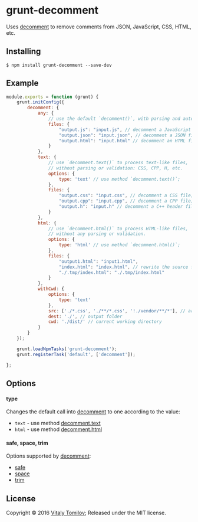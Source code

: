 grunt-decomment
===============

Uses [decomment] to remove comments from JSON, JavaScript, CSS, HTML, etc.

## Installing

```
$ npm install grunt-decomment --save-dev
```

## Example

```js
module.exports = function (grunt) {
    grunt.initConfig({
        decomment: {
            any: {
                // use the default `decomment()`, with parsing and auto-detection;
                files: {
                    "output.js": "input.js", // decomment a JavaScript file;
                    "output.json": "input.json", // decomment a JSON file;
                    "output.html": "input.html" // decomment an HTML file;
                }
            },
            text: {
                // use `decomment.text()` to process text-like files,
                // without parsing or validation: CSS, CPP, H, etc.
                options: {
                    type: 'text' // use method `decomment.text()`;
                },
                files: {
                    "output.css": "input.css", // decomment a CSS file;
                    "output.cpp": "input.cpp", // decomment a CPP file;
                    "output.h": "input.h" // decomment a C++ header file;
                }
            },
            html: {
                // use `decomment.html()` to process HTML-like files,
                // without any parsing or validation.
                options: {
                    type: 'html' // use method `decomment.html()`;
                },
                files: {
                    "output1.html": "input1.html",
                    "index.html": "index.html", // rewrite the source file;
                    "./.tmp/index.html": "./.tmp/index.html"
                }
            },
            withCwd: {
                options: {
                    type: 'text'
                },
                src: ['./*.css', './**/*.css', '!./vendor/**/*'], // array style with globs 
                dest: './', // output folder
                cwd: './dist/' // current working directory
            }
        }
    });

    grunt.loadNpmTasks('grunt-decomment');
    grunt.registerTask('default', ['decomment']);

};
```

## Options

#### type

Changes the default call into [decomment] to one according to the value:
* `text` - use method [decomment.text]
* `html` - use method [decomment.html]

#### safe, space, trim

Options supported by [decomment]:

* [safe]
* [space]
* [trim]

## License

Copyright © 2016 [Vitaly Tomilov](https://github.com/vitaly-t);
Released under the MIT license.

[decomment]:https://github.com/vitaly-t/decomment
[safe]:https://github.com/vitaly-t/decomment#optionssafe--boolean
[space]:https://github.com/vitaly-t/decomment#optionsspace--boolean
[trim]:https://github.com/vitaly-t/decomment#optionstrim--boolean
[decomment.text]:https://github.com/vitaly-t/decomment#decommenttexttext-options--string
[decomment.html]:https://github.com/vitaly-t/decomment#decommenthtmlhtml-options--string
